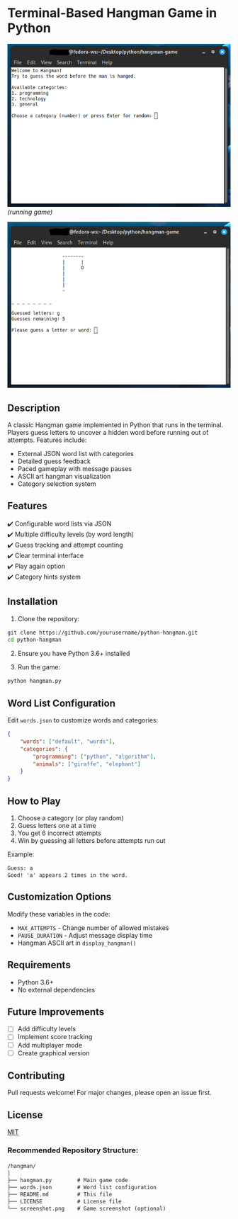 # Terminal-Based Hangman Game in Python

![Hangman Game Screenshot](scrshots/demo.png) *(running game)*  

![Hangman Game Screenshot2](scrshots/demo2.png)

## Description

A classic Hangman game implemented in Python that runs in the terminal. Players guess letters to uncover a hidden word before running out of attempts. Features include:

- External JSON word list with categories
- Detailed guess feedback
- Paced gameplay with message pauses
- ASCII art hangman visualization
- Category selection system

## Features

✔️ Configurable word lists via JSON  
✔️ Multiple difficulty levels (by word length)  
✔️ Guess tracking and attempt counting  
✔️ Clear terminal interface  
✔️ Play again option  
✔️ Category hints system  

## Installation

1. Clone the repository:
```bash
git clone https://github.com/yourusername/python-hangman.git
cd python-hangman
```

2. Ensure you have Python 3.6+ installed

3. Run the game:
```bash
python hangman.py
```

## Word List Configuration

Edit `words.json` to customize words and categories:
```json
{
    "words": ["default", "words"],
    "categories": {
        "programming": ["python", "algorithm"],
        "animals": ["giraffe", "elephant"]
    }
}
```

## How to Play

1. Choose a category (or play random)
2. Guess letters one at a time
3. You get 6 incorrect attempts
4. Win by guessing all letters before attempts run out

Example:
```
Guess: a
Good! 'a' appears 2 times in the word.
```

## Customization Options

Modify these variables in the code:
- `MAX_ATTEMPTS` - Change number of allowed mistakes
- `PAUSE_DURATION` - Adjust message display time
- Hangman ASCII art in `display_hangman()`

## Requirements

- Python 3.6+
- No external dependencies

## Future Improvements

- [ ] Add difficulty levels
- [ ] Implement score tracking
- [ ] Add multiplayer mode
- [ ] Create graphical version

## Contributing

Pull requests welcome! For major changes, please open an issue first.

## License

[MIT](LICENSE)

### Recommended Repository Structure:

```
/hangman/
│
├── hangman.py        # Main game code
├── words.json        # Word list configuration
├── README.md         # This file
├── LICENSE           # License file
└── screenshot.png    # Game screenshot (optional)
```
